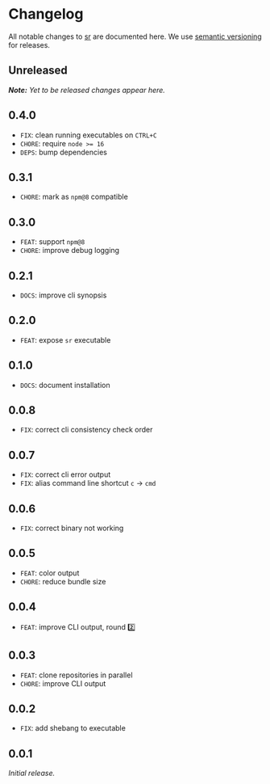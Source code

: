 # Changelog

All notable changes to [sr](https://github.com/bpmn-io/sr) are documented here. We use [semantic versioning](http://semver.org/) for releases.

## Unreleased

___Note:__ Yet to be released changes appear here._

## 0.4.0

* `FIX`: clean running executables on `CTRL+C`
* `CHORE`: require `node >= 16`
* `DEPS`: bump dependencies

## 0.3.1

* `CHORE`: mark as `npm@8` compatible

## 0.3.0

* `FEAT`: support `npm@8`
* `CHORE`: improve debug logging

## 0.2.1

* `DOCS`: improve cli synopsis

## 0.2.0

* `FEAT`: expose `sr` executable

## 0.1.0

* `DOCS`: document installation

## 0.0.8

* `FIX`: correct cli consistency check order

## 0.0.7

* `FIX`: correct cli error output
* `FIX`: alias command line shortcut `c` -> `cmd`

## 0.0.6

* `FIX`: correct binary not working

## 0.0.5

* `FEAT`: color output
* `CHORE`: reduce bundle size

## 0.0.4

* `FEAT`: improve CLI output, round :two:

## 0.0.3

* `FEAT`: clone repositories in parallel
* `CHORE`: improve CLI output

## 0.0.2

* `FIX`: add shebang to executable

## 0.0.1

_Initial release._
